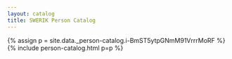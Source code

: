 ```yaml
---
layout: catalog
title: SWERIK Person Catalog
---
```

{% assign p = site.data._person-catalog.i-BmST5ytpGNmM91VrrrMoRF %}
{% include person-catalog.html p=p %}

